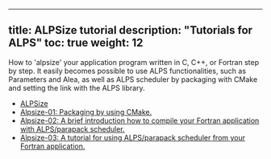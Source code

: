 
---
title: ALPSize tutorial
description: "Tutorials for ALPS"
toc: true
weight: 12
---
How to 'alpsize' your application program written in C, C++, or Fortran step by step. It easily becomes possible to use ALPS functionalities, such as Parameters and Alea, as well as ALPS scheduler by packaging with CMake and setting the link with the ALPS library.

- [ALPSize](alpsize00)
- [Alpsize-01: Packaging by using CMake.](alpsize01)
- [Alpsize-02: A brief introduction how to compile your Fortran application with ALPS/parapack scheduler.](alpsize02)
- [Alpsize-03: A tutorial for using ALPS/parapack scheduler from your Fortran application.](alpsize03)







